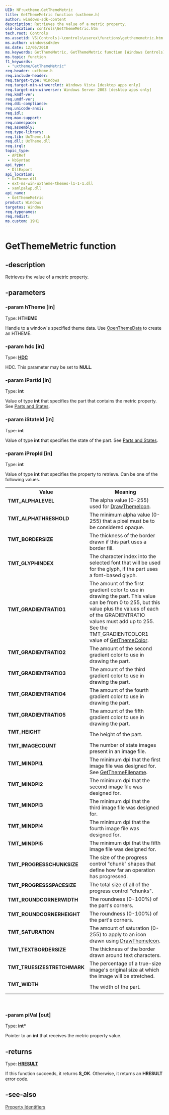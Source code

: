 ```yaml
---
UID: NF:uxtheme.GetThemeMetric
title: GetThemeMetric function (uxtheme.h)
author: windows-sdk-content
description: Retrieves the value of a metric property.
old-location: controls\GetThemeMetric.htm
tech.root: Controls
ms.assetid: VS|Controls|~\controls\userex\functions\getthememetric.htm
ms.author: windowssdkdev
ms.date: 12/05/2018
ms.keywords: GetThemeMetric, GetThemeMetric function [Windows Controls], TMT_ALPHALEVEL, TMT_ALPHATHRESHOLD, TMT_BORDERSIZE, TMT_GLYPHINDEX, TMT_GRADIENTRATIO1, TMT_GRADIENTRATIO2, TMT_GRADIENTRATIO3, TMT_GRADIENTRATIO4, TMT_GRADIENTRATIO5, TMT_HEIGHT, TMT_IMAGECOUNT, TMT_MINDPI1, TMT_MINDPI2, TMT_MINDPI3, TMT_MINDPI4, TMT_MINDPI5, TMT_PROGRESSCHUNKSIZE, TMT_PROGRESSSPACESIZE, TMT_ROUNDCORNERHEIGHT, TMT_ROUNDCORNERWIDTH, TMT_SATURATION, TMT_TEXTBORDERSIZE, TMT_TRUESIZESTRETCHMARK, TMT_WIDTH, controls.GetThemeMetric, controls.inet_GetThemeMetric, inet_GetThemeMetric, inet_GetThemeMetric_cpp, uxtheme/GetThemeMetric
ms.topic: function
f1_keywords: 
 - "uxtheme/GetThemeMetric"
req.header: uxtheme.h
req.include-header: 
req.target-type: Windows
req.target-min-winverclnt: Windows Vista [desktop apps only]
req.target-min-winversvr: Windows Server 2003 [desktop apps only]
req.kmdf-ver: 
req.umdf-ver: 
req.ddi-compliance: 
req.unicode-ansi: 
req.idl: 
req.max-support: 
req.namespace: 
req.assembly: 
req.type-library: 
req.lib: UxTheme.lib
req.dll: UxTheme.dll
req.irql: 
topic_type:
 - APIRef
 - kbSyntax
api_type:
 - DllExport
api_location:
 - UxTheme.dll
 - ext-ms-win-uxtheme-themes-l1-1-1.dll
 - xamlpalwp.dll
api_name:
 - GetThemeMetric
product: Windows
targetos: Windows
req.typenames: 
req.redist: 
ms.custom: 19H1
---
```


# GetThemeMetric function


## -description


Retrieves the value of a metric property.


## -parameters




### -param hTheme [in]

Type: <b>HTHEME</b>

Handle to a window's specified theme data. Use <a href="https://docs.microsoft.com/windows/desktop/api/uxtheme/nf-uxtheme-openthemedata">OpenThemeData</a> to create an HTHEME.


### -param hdc [in]

Type: <b><a href="https://docs.microsoft.com/windows/desktop/WinProg/windows-data-types">HDC</a></b>

HDC. This parameter may be set to <b>NULL</b>.


### -param iPartId [in]

Type: <b>int</b>

Value of type <b>int</b> that specifies the part that contains the metric property. See <a href="https://docs.microsoft.com/windows/desktop/Controls/parts-and-states">Parts and States</a>.


### -param iStateId [in]

Type: <b>int</b>

Value of type <b>int</b> that specifies the state of the part. See <a href="https://docs.microsoft.com/windows/desktop/Controls/parts-and-states">Parts and States</a>.


### -param iPropId [in]

Type: <b>int</b>

Value of type <b>int</b> that specifies the property to retrieve. Can be one of the following values.

<table>
<tr>
<th>Value</th>
<th>Meaning</th>
</tr>
<tr>
<td width="40%"><a id="TMT_ALPHALEVEL"></a><a id="tmt_alphalevel"></a><dl>
<dt><b>TMT_ALPHALEVEL</b></dt>
</dl>
</td>
<td width="60%">
The alpha value (0-255) used for <a href="https://docs.microsoft.com/windows/desktop/api/uxtheme/nf-uxtheme-drawthemeicon">DrawThemeIcon</a>.

</td>
</tr>
<tr>
<td width="40%"><a id="TMT_ALPHATHRESHOLD"></a><a id="tmt_alphathreshold"></a><dl>
<dt><b>TMT_ALPHATHRESHOLD</b></dt>
</dl>
</td>
<td width="60%">
The minimum alpha value (0-255) that a pixel must be to be considered opaque.

</td>
</tr>
<tr>
<td width="40%"><a id="TMT_BORDERSIZE"></a><a id="tmt_bordersize"></a><dl>
<dt><b>TMT_BORDERSIZE</b></dt>
</dl>
</td>
<td width="60%">
The thickness of the border drawn if this part uses a border fill.

</td>
</tr>
<tr>
<td width="40%"><a id="TMT_GLYPHINDEX"></a><a id="tmt_glyphindex"></a><dl>
<dt><b>TMT_GLYPHINDEX</b></dt>
</dl>
</td>
<td width="60%">
The character index into the selected font that will be used for the glyph, if the part uses a font-based glyph.

</td>
</tr>
<tr>
<td width="40%"><a id="TMT_GRADIENTRATIO1"></a><a id="tmt_gradientratio1"></a><dl>
<dt><b>TMT_GRADIENTRATIO1</b></dt>
</dl>
</td>
<td width="60%">
The amount of the first gradient color to use in drawing the part. This value can be from 0 to 255, but this value plus the values of each of the GRADIENTRATIO values must add up to 255. See the TMT_GRADIENTCOLOR1 value of <a href="https://docs.microsoft.com/windows/desktop/api/uxtheme/nf-uxtheme-getthemecolor">GetThemeColor</a>.

</td>
</tr>
<tr>
<td width="40%"><a id="TMT_GRADIENTRATIO2"></a><a id="tmt_gradientratio2"></a><dl>
<dt><b>TMT_GRADIENTRATIO2</b></dt>
</dl>
</td>
<td width="60%">
The amount of the second gradient color to use in drawing the part.

</td>
</tr>
<tr>
<td width="40%"><a id="TMT_GRADIENTRATIO3"></a><a id="tmt_gradientratio3"></a><dl>
<dt><b>TMT_GRADIENTRATIO3</b></dt>
</dl>
</td>
<td width="60%">
The amount of the third gradient color to use in drawing the part.

</td>
</tr>
<tr>
<td width="40%"><a id="TMT_GRADIENTRATIO4"></a><a id="tmt_gradientratio4"></a><dl>
<dt><b>TMT_GRADIENTRATIO4</b></dt>
</dl>
</td>
<td width="60%">
The amount of the fourth gradient color to use in drawing the part.

</td>
</tr>
<tr>
<td width="40%"><a id="TMT_GRADIENTRATIO5"></a><a id="tmt_gradientratio5"></a><dl>
<dt><b>TMT_GRADIENTRATIO5</b></dt>
</dl>
</td>
<td width="60%">
The amount of the fifth gradient color to use in drawing the part.

</td>
</tr>
<tr>
<td width="40%"><a id="TMT_HEIGHT"></a><a id="tmt_height"></a><dl>
<dt><b>TMT_HEIGHT</b></dt>
</dl>
</td>
<td width="60%">
The height of the part.

</td>
</tr>
<tr>
<td width="40%"><a id="TMT_IMAGECOUNT"></a><a id="tmt_imagecount"></a><dl>
<dt><b>TMT_IMAGECOUNT</b></dt>
</dl>
</td>
<td width="60%">
The number of state images present in an image file.

</td>
</tr>
<tr>
<td width="40%"><a id="TMT_MINDPI1"></a><a id="tmt_mindpi1"></a><dl>
<dt><b>TMT_MINDPI1</b></dt>
</dl>
</td>
<td width="60%">
The minimum dpi that the first image file was designed for. See <a href="https://docs.microsoft.com/windows/desktop/api/uxtheme/nf-uxtheme-getthemefilename">GetThemeFilename</a>.

</td>
</tr>
<tr>
<td width="40%"><a id="TMT_MINDPI2"></a><a id="tmt_mindpi2"></a><dl>
<dt><b>TMT_MINDPI2</b></dt>
</dl>
</td>
<td width="60%">
The minimum dpi that the second image file was designed for.

</td>
</tr>
<tr>
<td width="40%"><a id="TMT_MINDPI3"></a><a id="tmt_mindpi3"></a><dl>
<dt><b>TMT_MINDPI3</b></dt>
</dl>
</td>
<td width="60%">
The minimum dpi that the third image file was designed for.

</td>
</tr>
<tr>
<td width="40%"><a id="TMT_MINDPI4"></a><a id="tmt_mindpi4"></a><dl>
<dt><b>TMT_MINDPI4</b></dt>
</dl>
</td>
<td width="60%">
The minimum dpi that the fourth image file was designed for.

</td>
</tr>
<tr>
<td width="40%"><a id="TMT_MINDPI5"></a><a id="tmt_mindpi5"></a><dl>
<dt><b>TMT_MINDPI5</b></dt>
</dl>
</td>
<td width="60%">
The minimum dpi that the fifth image file was designed for.

</td>
</tr>
<tr>
<td width="40%"><a id="TMT_PROGRESSCHUNKSIZE"></a><a id="tmt_progresschunksize"></a><dl>
<dt><b>TMT_PROGRESSCHUNKSIZE</b></dt>
</dl>
</td>
<td width="60%">
The size of the progress control "chunk" shapes that define how far an operation has progressed.

</td>
</tr>
<tr>
<td width="40%"><a id="TMT_PROGRESSSPACESIZE"></a><a id="tmt_progressspacesize"></a><dl>
<dt><b>TMT_PROGRESSSPACESIZE</b></dt>
</dl>
</td>
<td width="60%">
The total size of all of the progress control "chunks".

</td>
</tr>
<tr>
<td width="40%"><a id="TMT_ROUNDCORNERWIDTH"></a><a id="tmt_roundcornerwidth"></a><dl>
<dt><b>TMT_ROUNDCORNERWIDTH</b></dt>
</dl>
</td>
<td width="60%">
The roundness (0-100%) of the part's corners.

</td>
</tr>
<tr>
<td width="40%"><a id="TMT_ROUNDCORNERHEIGHT"></a><a id="tmt_roundcornerheight"></a><dl>
<dt><b>TMT_ROUNDCORNERHEIGHT</b></dt>
</dl>
</td>
<td width="60%">
The roundness (0-100%) of the part's corners.

</td>
</tr>
<tr>
<td width="40%"><a id="TMT_SATURATION"></a><a id="tmt_saturation"></a><dl>
<dt><b>TMT_SATURATION</b></dt>
</dl>
</td>
<td width="60%">
The amount of saturation (0-255) to apply to an icon drawn using <a href="https://docs.microsoft.com/windows/desktop/api/uxtheme/nf-uxtheme-drawthemeicon">DrawThemeIcon</a>.

</td>
</tr>
<tr>
<td width="40%"><a id="TMT_TEXTBORDERSIZE"></a><a id="tmt_textbordersize"></a><dl>
<dt><b>TMT_TEXTBORDERSIZE</b></dt>
</dl>
</td>
<td width="60%">
The thickness of the border drawn around text characters.

</td>
</tr>
<tr>
<td width="40%"><a id="TMT_TRUESIZESTRETCHMARK"></a><a id="tmt_truesizestretchmark"></a><dl>
<dt><b>TMT_TRUESIZESTRETCHMARK</b></dt>
</dl>
</td>
<td width="60%">
The percentage of a true-size image's original size at which the image will be stretched.

</td>
</tr>
<tr>
<td width="40%"><a id="TMT_WIDTH"></a><a id="tmt_width"></a><dl>
<dt><b>TMT_WIDTH</b></dt>
</dl>
</td>
<td width="60%">
The width of the part.

</td>
</tr>
</table>
 


### -param piVal [out]

Type: <b>int*</b>

Pointer to an <b>int</b> that receives the metric property value.


## -returns



Type: <b><a href="https://docs.microsoft.com/windows/desktop/WinProg/windows-data-types">HRESULT</a></b>

If this function succeeds, it returns <b xmlns:loc="http://microsoft.com/wdcml/l10n">S_OK</b>. Otherwise, it returns an <b xmlns:loc="http://microsoft.com/wdcml/l10n">HRESULT</b> error code.




## -see-also




<a href="https://docs.microsoft.com/windows/desktop/Controls/property-typedefs">Property Identifiers</a>
 

 

